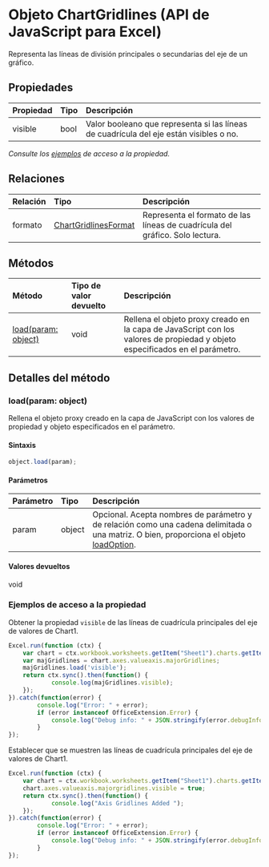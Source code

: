 # Objeto ChartGridlines (API de JavaScript para Excel)

Representa las líneas de división principales o secundarias del eje de un gráfico.

## Propiedades

| Propiedad     | Tipo   |Descripción
|:---------------|:--------|:----------|
|visible|bool|Valor booleano que representa si las líneas de cuadrícula del eje están visibles o no.|

_Consulte los [ejemplos](#ejemplos) de acceso a la propiedad._

## Relaciones
| Relación | Tipo   |Descripción|
|:---------------|:--------|:----------|
|formato|[ChartGridlinesFormat](chartgridlinesformat.md)|Representa el formato de las líneas de cuadrícula del gráfico. Solo lectura.|

## Métodos

| Método           | Tipo de valor devuelto    |Descripción|
|:---------------|:--------|:----------|
|[load(param: object)](#loadparam-object)|void|Rellena el objeto proxy creado en la capa de JavaScript con los valores de propiedad y objeto especificados en el parámetro.|

## Detalles del método


### load(param: object)
Rellena el objeto proxy creado en la capa de JavaScript con los valores de propiedad y objeto especificados en el parámetro.

#### Sintaxis
```js
object.load(param);
```

#### Parámetros
| Parámetro    | Tipo   |Descripción|
|:---------------|:--------|:----------|
|param|object|Opcional. Acepta nombres de parámetro y de relación como una cadena delimitada o una matriz. O bien, proporciona el objeto [loadOption](loadoption.md).|

#### Valores devueltos
void
### Ejemplos de acceso a la propiedad

Obtener la propiedad `visible` de las líneas de cuadrícula principales del eje de valores de Chart1.

```js
Excel.run(function (ctx) { 
    var chart = ctx.workbook.worksheets.getItem("Sheet1").charts.getItem("Chart1"); 
    var majGridlines = chart.axes.valueaxis.majorGridlines;
    majGridlines.load('visible');
    return ctx.sync().then(function() {
            console.log(majGridlines.visible);
    });
}).catch(function(error) {
        console.log("Error: " + error);
        if (error instanceof OfficeExtension.Error) {
            console.log("Debug info: " + JSON.stringify(error.debugInfo));
        }
});
```

Establecer que se muestren las líneas de cuadrícula principales del eje de valores de Chart1.

```js
Excel.run(function (ctx) { 
    var chart = ctx.workbook.worksheets.getItem("Sheet1").charts.getItem("Chart1"); 
    chart.axes.valueaxis.majorgridlines.visible = true;
    return ctx.sync().then(function() {
            console.log("Axis Gridlines Added ");
    });
}).catch(function(error) {
        console.log("Error: " + error);
        if (error instanceof OfficeExtension.Error) {
            console.log("Debug info: " + JSON.stringify(error.debugInfo));
        }
});
```
